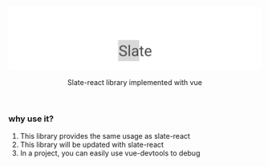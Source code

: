 [<img src="https://raw.githubusercontent.com/ianstormtaylor/slate/main/docs/images/banner.png" />](https://github.com/ianstormtaylor/slate/raw/main/docs/images/banner.png)
<p align="center">
  Slate-react library implemented with vue
</p>
<br/>

### why use it?
1. This library provides the same usage as slate-react
2. This library will be updated with slate-react
3. In a project, you can easily use vue-devtools to debug
